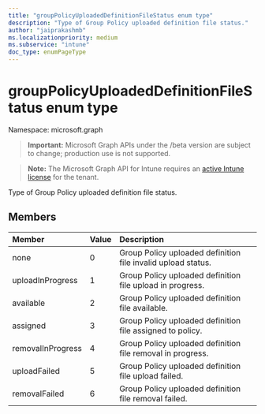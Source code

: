 ```yaml
---
title: "groupPolicyUploadedDefinitionFileStatus enum type"
description: "Type of Group Policy uploaded definition file status."
author: "jaiprakashmb"
ms.localizationpriority: medium
ms.subservice: "intune"
doc_type: enumPageType
---
```


# groupPolicyUploadedDefinitionFileStatus enum type

Namespace: microsoft.graph
> **Important:** Microsoft Graph APIs under the /beta version are subject to change; production use is not supported.

> **Note:** The Microsoft Graph API for Intune requires an [active Intune license](https://go.microsoft.com/fwlink/?linkid=839381) for the tenant.


Type of Group Policy uploaded definition file status.

## Members
|Member|Value|Description|
|:---|:---|:---|
|none|0|Group Policy uploaded definition file invalid upload status.|
|uploadInProgress|1|Group Policy uploaded definition file upload in progress.|
|available|2|Group Policy uploaded definition file available.|
|assigned|3|Group Policy uploaded definition file assigned to policy.|
|removalInProgress|4|Group Policy uploaded definition file removal in progress.|
|uploadFailed|5|Group Policy uploaded definition file upload failed.|
|removalFailed|6|Group Policy uploaded definition file removal failed.|
